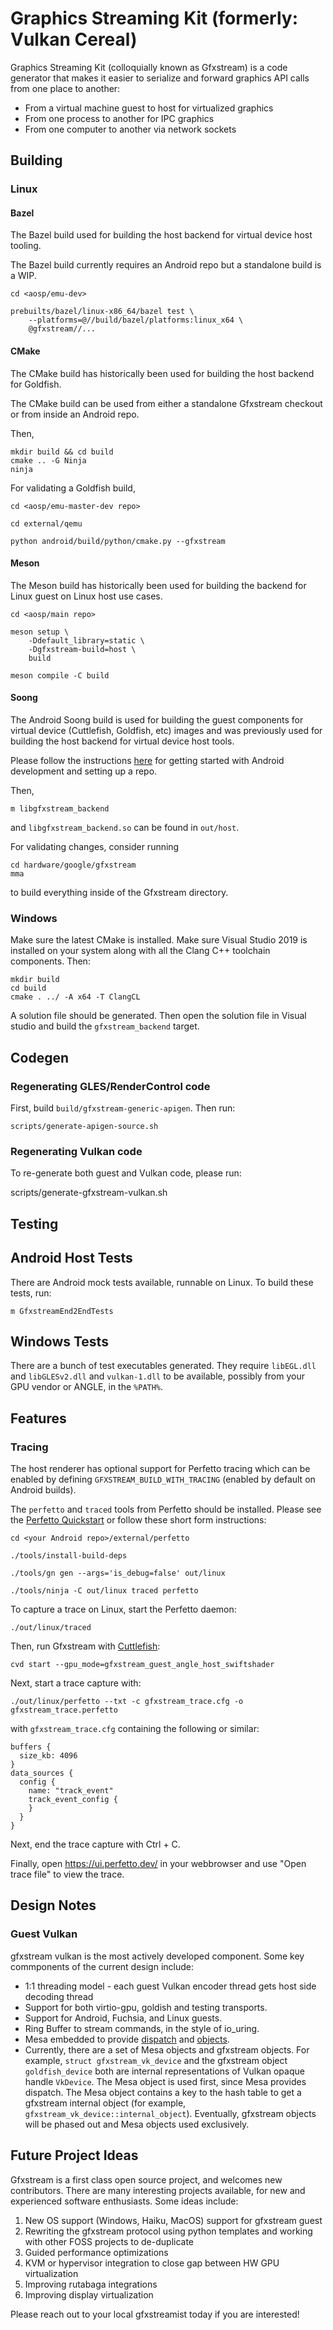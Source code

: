 # Graphics Streaming Kit (formerly: Vulkan Cereal)

Graphics Streaming Kit (colloquially known as Gfxstream) is a code generator
that makes it easier to serialize and forward graphics API calls from one place
to another:

-   From a virtual machine guest to host for virtualized graphics
-   From one process to another for IPC graphics
-   From one computer to another via network sockets

## Building

### Linux

#### Bazel

The Bazel build used for building the host backend for virtual device host
tooling.

The Bazel build currently requires an Android repo but a standalone build is
a WIP.

```
cd <aosp/emu-dev>

prebuilts/bazel/linux-x86_64/bazel test \
    --platforms=@//build/bazel/platforms:linux_x64 \
    @gfxstream//...
```

#### CMake

The CMake build has historically been used for building the host backend for
Goldfish.

The CMake build can be used from either a standalone Gfxstream checkout or from
inside an Android repo.

Then,

```
mkdir build && cd build
cmake .. -G Ninja
ninja
```

For validating a Goldfish build,

```
cd <aosp/emu-master-dev repo>

cd external/qemu

python android/build/python/cmake.py --gfxstream
```

#### Meson

The Meson build has historically been used for building the backend for
Linux guest on Linux host use cases.

```
cd <aosp/main repo>

meson setup \
    -Ddefault_library=static \
    -Dgfxstream-build=host \
    build

meson compile -C build
```

#### Soong

The Android Soong build is used for building the guest components for virtual
device (Cuttlefish, Goldfish, etc) images and was previously used for building
the host backend for virtual device host tools.

Please follow the instructions
[here](https://source.android.com/docs/setup/start) for getting started with
Android development and setting up a repo.

Then,

```
m libgfxstream_backend
```

and `libgfxstream_backend.so` can be found in `out/host`.

For validating changes, consider running

```
cd hardware/google/gfxstream
mma
```

to build everything inside of the Gfxstream directory.

### Windows

Make sure the latest CMake is installed. Make sure Visual Studio 2019 is
installed on your system along with all the Clang C++ toolchain components.
Then:

```
mkdir build
cd build
cmake . ../ -A x64 -T ClangCL
```

A solution file should be generated. Then open the solution file in Visual
studio and build the `gfxstream_backend` target.

## Codegen

### Regenerating GLES/RenderControl code

First, build `build/gfxstream-generic-apigen`. Then run:

```
scripts/generate-apigen-source.sh
```

### Regenerating Vulkan code

To re-generate both guest and Vulkan code, please run:

scripts/generate-gfxstream-vulkan.sh

## Testing

## Android Host Tests

There are Android mock tests available, runnable on Linux. To build these tests,
run:

```
m GfxstreamEnd2EndTests
```

## Windows Tests

There are a bunch of test executables generated. They require `libEGL.dll` and
`libGLESv2.dll` and `vulkan-1.dll` to be available, possibly from your GPU
vendor or ANGLE, in the `%PATH%`.



## Features

### Tracing

The host renderer has optional support for Perfetto tracing which can be enabled
by defining `GFXSTREAM_BUILD_WITH_TRACING` (enabled by default on Android
builds).

The `perfetto` and `traced` tools from Perfetto should be installed. Please see
the [Perfetto Quickstart](https://perfetto.dev/docs/quickstart/linux-tracing) or
follow these short form instructions:

```
cd <your Android repo>/external/perfetto

./tools/install-build-deps

./tools/gn gen --args='is_debug=false' out/linux

./tools/ninja -C out/linux traced perfetto
```

To capture a trace on Linux, start the Perfetto daemon:

```
./out/linux/traced
```

Then, run Gfxstream with
[Cuttlefish](https://source.android.com/docs/devices/cuttlefish):

```
cvd start --gpu_mode=gfxstream_guest_angle_host_swiftshader
```

Next, start a trace capture with:

```
./out/linux/perfetto --txt -c gfxstream_trace.cfg -o gfxstream_trace.perfetto
```

with `gfxstream_trace.cfg` containing the following or similar:

```
buffers {
  size_kb: 4096
}
data_sources {
  config {
    name: "track_event"
    track_event_config {
    }
  }
}
```

Next, end the trace capture with Ctrl + C.

Finally, open https://ui.perfetto.dev/ in your webbrowser and use "Open trace
file" to view the trace.

## Design Notes

### Guest Vulkan

gfxstream vulkan is the most actively developed component. Some key commponents
of the current design include:

-   1:1 threading model - each guest Vulkan encoder thread gets host side
    decoding thread
-   Support for both virtio-gpu, goldish and testing transports.
-   Support for Android, Fuchsia, and Linux guests.
-   Ring Buffer to stream commands, in the style of io_uring.
-   Mesa embedded to provide
    [dispatch](https://gitlab.freedesktop.org/mesa/mesa/-/blob/main/docs/vulkan/dispatch.rst)
    and
    [objects](https://gitlab.freedesktop.org/mesa/mesa/-/blob/main/docs/vulkan/base-objs.rst).
-   Currently, there are a set of Mesa objects and gfxstream objects. For
    example, `struct gfxstream_vk_device` and the gfxstream object
    `goldfish_device` both are internal representations of Vulkan opaque handle
    `VkDevice`. The Mesa object is used first, since Mesa provides dispatch. The
    Mesa object contains a key to the hash table to get a gfxstream internal
    object (for example, `gfxstream_vk_device::internal_object`). Eventually,
    gfxstream objects will be phased out and Mesa objects used exclusively.

## Future Project Ideas

Gfxstream is a first class open source project, and welcomes new contributors.
There are many interesting projects available, for new and experienced software
enthusiasts.  Some ideas include:

1) New OS support (Windows, Haiku, MacOS) support for gfxstream guest
2) Rewriting the gfxstream protocol using python templates and working
   with other FOSS projects to de-duplicate
3) Guided performance optimizations
4) KVM or hypervisor integration to close gap between HW GPU virtualization
5) Improving rutabaga integrations
6) Improving display virtualization

Please reach out to your local gfxstreamist today if you are interested!
